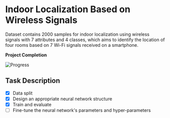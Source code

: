 # Indoor Localization Based on Wireless Signals

Dataset contains 2000 samples for indoor localization using wireless signals with 7 attributes and 4 classes, which aims to identify the location of four rooms based on 7 Wi-Fi signals received on a smartphone.

**Project Completion**

![Progress](https://progress-bar.dev/60/?title=Progress&width=430&color=9d8de5)
## Task Description 

- [x] Data split
- [x] Design an appropriate neural network structure
- [x] Train and evaluate
- [ ] Fine-tune the neural network's parameters and hyper-parameters